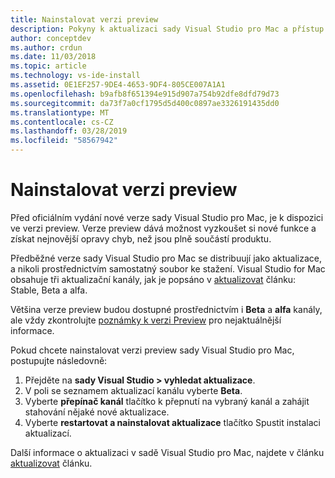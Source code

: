 ```yaml
---
title: Nainstalovat verzi preview
description: Pokyny k aktualizaci sady Visual Studio pro Mac a přístup k preview verzí, včetně Visual Studio 2019 pro Mac verze Preview.
author: conceptdev
ms.author: crdun
ms.date: 11/03/2018
ms.topic: article
ms.technology: vs-ide-install
ms.assetid: 0E1EF257-9DE4-4653-9DF4-805CE007A1A1
ms.openlocfilehash: b9afb8f651394e915d907a754b92dfe8dfd79d73
ms.sourcegitcommit: da73f7a0cf1795d5d400c0897ae3326191435dd0
ms.translationtype: MT
ms.contentlocale: cs-CZ
ms.lasthandoff: 03/28/2019
ms.locfileid: "58567942"
---
```

# <a name="install-a-preview-release"></a>Nainstalovat verzi preview

Před oficiálním vydání nové verze sady Visual Studio pro Mac, je k dispozici ve verzi preview. Verze preview dává možnost vyzkoušet si nové funkce a získat nejnovější opravy chyb, než jsou plně součástí produktu.

Předběžné verze sady Visual Studio pro Mac se distribuují jako aktualizace, a nikoli prostřednictvím samostatný soubor ke stažení. Visual Studio for Mac obsahuje tři aktualizační kanály, jak je popsáno v [aktualizovat](update.md) článku: Stable, Beta a alfa.

Většina verze preview budou dostupné prostřednictvím i **Beta** a **alfa** kanály, ale vždy zkontrolujte [poznámky k verzi Preview](/visualstudio/releasenotes/vs2017-mac-preview-relnotes) pro nejaktuálnější informace.

Pokud chcete nainstalovat verzi preview sady Visual Studio pro Mac, postupujte následovně:

1. Přejděte na **sady Visual Studio > vyhledat aktualizace**.
2. V poli se seznamem aktualizací kanálu vyberte **Beta**.
3. Vyberte **přepínač kanál** tlačítko k přepnutí na vybraný kanál a zahájit stahování nějaké nové aktualizace.
4. Vyberte **restartovat a nainstalovat aktualizace** tlačítko Spustit instalaci aktualizací.

Další informace o aktualizaci v sadě Visual Studio pro Mac, najdete v článku [aktualizovat](update.md) článku.
